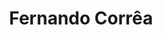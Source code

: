 ---
title: "Fernando Corrêa"
cargo: "Sócio e Professor"
foto: "/img/equipe/fernando.jpg"
facebook: "https://www.facebook.com/fernando.filho.58"
linkedin: "https://www.linkedin.com/in/fernando-corrêa-4ba299139/"
twitter: "https://twitter.com/Azeloc"
github: "https://github.com/azeloc"
---